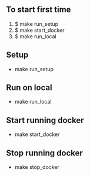 ## To start first time
1. $ make run_setup
2. $ make start_docker
3. $ make run_local

## Setup
- make run_setup

## Run on local
- make run_local

## Start running docker
- make start_docker

## Stop running docker
- make stop_docker
